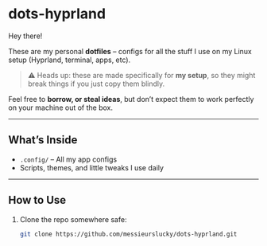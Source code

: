 # dots-hyprland

Hey there!  

These are my personal **dotfiles** – configs for all the stuff I use on my Linux setup (Hyprland, terminal, apps, etc).  

> ⚠️ Heads up: these are made specifically for **my setup**, so they might break things if you just copy them blindly.  

Feel free to **borrow, or steal ideas**, but don’t expect them to work perfectly on your machine out of the box.  

---

## What’s Inside
- `.config/` – All my app configs
- Scripts, themes, and little tweaks I use daily

---

## How to Use
1. Clone the repo somewhere safe:  
   ```bash
   git clone https://github.com/messieurslucky/dots-hyprland.git
